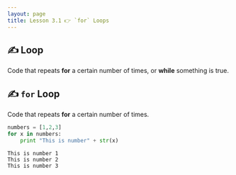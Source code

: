 ```yaml
---
layout: page
title: Lesson 3.1 👉 `for` Loops
---
```


## ✍ Loop
Code that repeats **for** a certain number of times, or **while** something is true.

## ✍ `for` Loop
Code that repeats **for** a certain number of times.

```python
numbers = [1,2,3]
for x in numbers:
    print "This is number" + str(x)
```
    This is number 1
    This is number 2
    This is number 3
